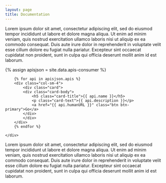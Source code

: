 ```yaml
---
layout: page
title: Documentation
---
```

Lorem ipsum dolor sit amet, consectetur adipiscing elit, sed do eiusmod tempor incididunt ut labore et dolore magna aliqua. Ut enim ad minim veniam, quis nostrud exercitation ullamco laboris nisi ut aliquip ex ea commodo consequat. Duis aute irure dolor in reprehenderit in voluptate velit esse cillum dolore eu fugiat nulla pariatur. Excepteur sint occaecat cupidatat non proident, sunt in culpa qui officia deserunt mollit anim id est laborum.

{% assign apisjson = site.data.apis-consumer %}
<div class="container">
    <div class="row">

        {% for api in apisjson.apis %}
        <div class="col-sm-4">
            <div class="card">
            <div class="card-body">
                <h5 class="card-title">{{ api.name }}</h5>
                <p class="card-text">{{ api.description }}</p>
                <a href="{{ api.humanURL }}" class="btn btn-primary">Go</a>
            </div>
            </div>
        </div>    
        {% endfor %}

    </div>
</div>


Lorem ipsum dolor sit amet, consectetur adipiscing elit, sed do eiusmod tempor incididunt ut labore et dolore magna aliqua. Ut enim ad minim veniam, quis nostrud exercitation ullamco laboris nisi ut aliquip ex ea commodo consequat. Duis aute irure dolor in reprehenderit in voluptate velit esse cillum dolore eu fugiat nulla pariatur. Excepteur sint occaecat cupidatat non proident, sunt in culpa qui officia deserunt mollit anim id est laborum.